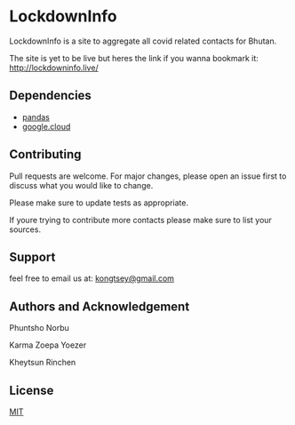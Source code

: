 # LockdownInfo

LockdownInfo is a site to aggregate all covid related contacts for Bhutan.

The site is yet to be live but heres the link if you wanna bookmark it: http://lockdowninfo.live/

## Dependencies

- [pandas](https://github.com/pandas-dev/pandas)
- [google.cloud](https://github.com/googleapis/google-cloud-python)
## Contributing

Pull requests are welcome. For major changes, please open an issue first to discuss what you would like to change.

Please make sure to update tests as appropriate.

If youre trying to contribute more contacts please make sure to list your sources. 

## Support

feel free to email us at: kongtsey@gmail.com

## Authors and Acknowledgement

Phuntsho Norbu

Karma Zoepa Yoezer

Kheytsun Rinchen

## License

[MIT](https://choosealicense.com/licenses/mit/)
